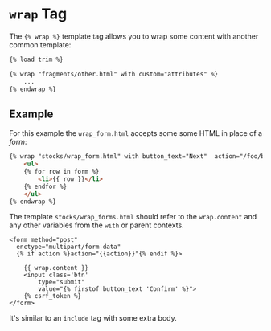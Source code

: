 # `wrap` Tag

The `{% wrap %}` template tag allows you to wrap some content with another common template:

```html
{% load trim %}

{% wrap "fragments/other.html" with custom="attributes" %}
    ...
{% endwrap %}
```

## Example

For this example the `wrap_form.html` accepts some some HTML in place of a _form_:

```html
{% wrap "stocks/wrap_form.html" with button_text="Next"  action="/foo/bar" %}
    <ul>
    {% for row in form %}
        <li>{{ row }}</li>
    {% endfor %}
    </ul>
{% endwrap %}
```

The template `stocks/wrap_forms.html` should refer to the `wrap.content` and any other variables from the `with` or parent contexts.

```
<form method="post"
  enctype="multipart/form-data"
  {% if action %}action="{{action}}"{% endif %}>

    {{ wrap.content }}
    <input class='btn'
        type="submit"
        value="{% firstof button_text 'Confirm' %}">
    {% csrf_token %}
</form>
```

It's similar to an `include` tag with some extra body.
